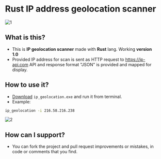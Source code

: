# Rust IP address geolocation scanner


![1](https://user-images.githubusercontent.com/62218857/199572491-b4952e6c-5a1a-4a21-9e4b-a32cbdf5b74d.png)


## What is this?
* This is **IP geolocation scanner** made with **Rust** lang. Working **version 1.0**
* Provided IP address for scan is sent as HTTP request to https://ip-api.com API and response format "JSON" is provided and mapped for display.

## How to use it?
* [Download](https://github.com/DomagojRatko/Port-Scanner/raw/main/ip_geolocation/ip_geolocation.exe) `ip_geolocation.exe` and run it from terminal.
* Example:
```bash
ip_geolocation -i 216.58.216.238
```


![2](https://user-images.githubusercontent.com/62218857/199572509-ae5ee1cf-a6d0-469a-8357-dc7e5b4ec9cc.png)


## How can I support?
* You can fork the project and pull request improvements or mistakes, in code or comments that you find.
